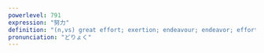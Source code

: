 ```yaml
---
powerlevel: 791
expression: "努力"
definition: "(n,vs) great effort; exertion; endeavour; endeavor; effort; (P)"
pronunciation: "どりょく"
---
```

